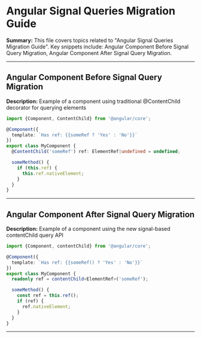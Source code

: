 # Angular Signal Queries Migration Guide

**Summary:** This file covers topics related to "Angular Signal Queries Migration Guide". Key snippets include: Angular Component Before Signal Query Migration, Angular Component After Signal Query Migration.

---

## Angular Component Before Signal Query Migration

**Description:** Example of a component using traditional @ContentChild decorator for querying elements

```typescript
import {Component, ContentChild} from '@angular/core';

@Component({
  template: `Has ref: {{someRef ? 'Yes' : 'No'}}`
})
export class MyComponent {
  @ContentChild('someRef') ref: ElementRef|undefined = undefined;

  someMethod() {
    if (this.ref) {
      this.ref.nativeElement;
    }
  }
}
```

---

## Angular Component After Signal Query Migration

**Description:** Example of a component using the new signal-based contentChild query API

```typescript
import {Component, contentChild} from '@angular/core';

@Component({
  template: `Has ref: {{someRef() ? 'Yes' : 'No'}}`
})
export class MyComponent {
  readonly ref = contentChild<ElementRef>('someRef');

  someMethod() {
    const ref = this.ref();
    if (ref) {
      ref.nativeElement;
    }
  }
}
```

---